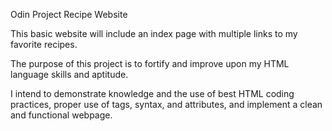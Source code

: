 Odin Project Recipe Website

This basic website will include an index page with multiple links to my favorite recipes. 

The purpose of this project is to fortify and improve upon my HTML language skills and aptitude.

I intend to demonstrate knowledge and the use of best HTML coding practices, proper use of tags, syntax, and attributes, and implement a clean and functional webpage.